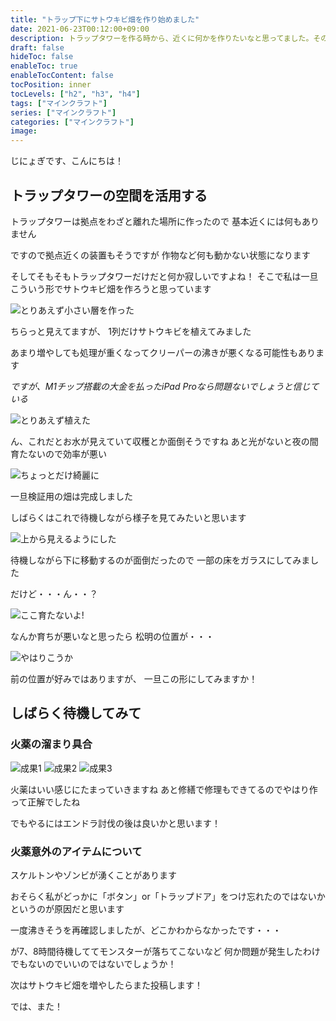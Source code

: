 ```yaml
---
title: "トラップ下にサトウキビ畑を作り始めました"
date: 2021-06-23T00:12:00+09:00
description: トラップタワーを作る時から、近くに何かを作りたいなと思ってました。その第１弾です
draft: false
hideToc: false
enableToc: true
enableTocContent: false
tocPosition: inner
tocLevels: ["h2", "h3", "h4"]
tags: ["マインクラフト"]
series: ["マインクラフト"]
categories: ["マインクラフト"]
image:
---
```


じにょぎです、こんにちは！

## トラップタワーの空間を活用する

トラップタワーは拠点をわざと離れた場所に作ったので
基本近くには何もありません

ですので拠点近くの装置もそうですが
作物など何も動かない状態になります

そしてそもそもトラップタワーだけだと何か寂しいですよね！
そこで私は一旦こういう形でサトウキビ畑を作ろうと思っています

![とりあえず小さい層を作った](/mcpe/20210623/01.jpeg)

ちらっと見えてますが、
1列だけサトウキビを植えてみました

あまり増やしても処理が重くなってクリーパーの沸きが悪くなる可能性もあります

*ですが、M1チップ搭載の大金を払ったiPad Proなら問題ないでしょうと信じている*

![とりあえず植えた](/mcpe/20210623/02.jpeg)

ん、これだとお水が見えていて収穫とか面倒そうですね
あと光がないと夜の間育たないので効率が悪い

![ちょっとだけ綺麗に](/mcpe/20210623/03.jpeg)

一旦検証用の畑は完成しました

しばらくはこれで待機しながら様子を見てみたいと思います

![上から見えるようにした](/mcpe/20210623/04.jpeg)

待機しながら下に移動するのが面倒だったので
一部の床をガラスにしてみました


だけど・・・ん・・？

![ここ育たないよ!](/mcpe/20210623/05.jpeg)

なんか育ちが悪いなと思ったら
松明の位置が・・・


![やはりこうか](/mcpe/20210623/06.jpeg)

前の位置が好みではありますが、
一旦この形にしてみますか！

## しばらく待機してみて

### 火薬の溜まり具合

![成果1](/mcpe/20210623/07.jpeg)
![成果2](/mcpe/20210623/08.jpeg)
![成果3](/mcpe/20210623/09.jpeg)

火薬はいい感じにたまっていきますね
あと修繕で修理もできてるのでやはり作って正解でしたね

でもやるにはエンドラ討伐の後は良いかと思います！

### 火薬意外のアイテムについて

スケルトンやゾンビが湧くことがあります

おそらく私がどっかに「ボタン」or「トラップドア」をつけ忘れたのではないかというのが原因だと思います

一度沸きそうを再確認しましたが、どこかわからなかったです・・・

が7、8時間待機しててモンスターが落ちてこないなど
何か問題が発生したわけでもないのでいいのではないでしょうか！

次はサトウキビ畑を増やしたらまた投稿します！

では、また！

